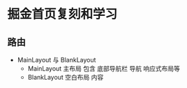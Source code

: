 # 掘金首页复刻和学习

## 路由

- MainLayout 与 BlankLayout
  - MainLayout
    主布局
    包含 底部导航栏 导航 响应式布局等
  - BlankLayout
    空白布局
    内容
